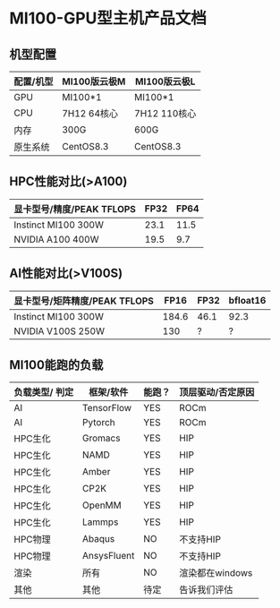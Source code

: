 # MI100-GPU型主机产品文档

## 机型配置
|配置/机型 | MI100版云极M | MI100版云极L |
|-|-|-|
|GPU| MI100*1 | MI100*1|
|CPU| 7H12 64核心| 7H12 110核心|
|内存| 300G | 600G|
|原生系统| CentOS8.3|CentOS8.3|

## HPC性能对比(>A100)
|显卡型号/精度/PEAK TFLOPS |FP32 | FP64|
|-|-|-|
|Instinct MI100 300W| 23.1 | 11.5|
|NVIDIA A100 400W | 19.5 | 9.7|

## AI性能对比(>V100S)
|显卡型号/矩阵精度/PEAK TFLOPS | FP16 | FP32| bfloat16 |
|-|-|-| - |
|Instinct MI100 300W| 184.6 | 46.1| 92.3|
|NVIDIA V100S 250W | 130 | ? | ? |

## MI100能跑的负载
| 负载类型/ 判定| 框架/软件 |能跑？|顶层驱动/否定原因 |
|-|-|-|-|
|AI|TensorFlow|YES|ROCm |
|AI|Pytorch|YES|ROCm|
|HPC生化|Gromacs|YES|HIP|
|HPC生化|NAMD|YES|HIP|
|HPC生化|Amber|YES|HIP|
|HPC生化|CP2K|YES|HIP|
|HPC生化|OpenMM|YES|HIP|
|HPC生化|Lammps|YES|HIP|
|HPC物理|Abaqus|NO|不支持HIP|
|HPC物理|AnsysFluent|NO|不支持HIP|
|渲染|所有|NO|渲染都在windows|
|其他|其他|待定|告诉我们评估|
